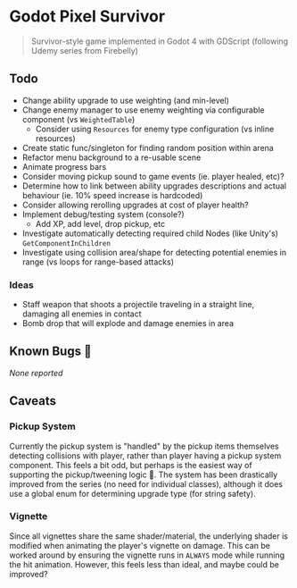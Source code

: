 # Godot Pixel Survivor

> Survivor-style game implemented in Godot 4 with GDScript (following Udemy series from Firebelly)

## Todo

- Change ability upgrade to use weighting (and min-level)
- Change enemy manager to use enemy weighting via configurable component (vs `WeightedTable`)
  - Consider using `Resources` for enemy type configuration (vs inline resources)
- Create static func/singleton for finding random position within arena
- Refactor menu background to a re-usable scene
- Animate progress bars
- Consider moving pickup sound to game events (ie. player healed, etc)?
- Determine how to link between ability upgrades descriptions and actual behaviour (ie. 10% speed increase is hardcoded)
- Consider allowing rerolling upgrades at cost of player health?
- Implement debug/testing system (console?)
  - Add XP, add level, drop pickup, etc
- Investigate automatically detecting required child Nodes (like Unity's) `GetComponentInChildren`
- Investigate using collision area/shape for detecting potential enemies in range (vs loops for range-based attacks)

### Ideas

- Staff weapon that shoots a projectile traveling in a straight line, damaging all enemies in contact
- Bomb drop that will explode and damage enemies in area

## Known Bugs 🐛

_None reported_

## Caveats

### Pickup System

Currently the pickup system is "handled" by the pickup items themselves detecting collisions with player, rather than player having a pickup system component. This feels a bit odd, but perhaps is the easiest way of supporting the pickup/tweening logic 🤷. The system has been drastically improved from the series (no need for individual classes), although it does use a global enum for determining upgrade type (for string safety).

### Vignette

Since all vignettes share the same shader/material, the underlying shader is modified when animating the player's vignette on damage. This can be worked around by ensuring the vignette runs in `ALWAYS` mode while running the hit animation. However, this feels less than ideal, and maybe could be improved?

